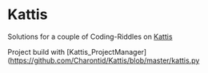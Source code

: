 # Kattis
Solutions for a couple of Coding-Riddles on [Kattis](https://open.kattis.com)

Project build with [Kattis_ProjectManager](https://github.com/Charontid/Kattis/blob/master/kattis.py
